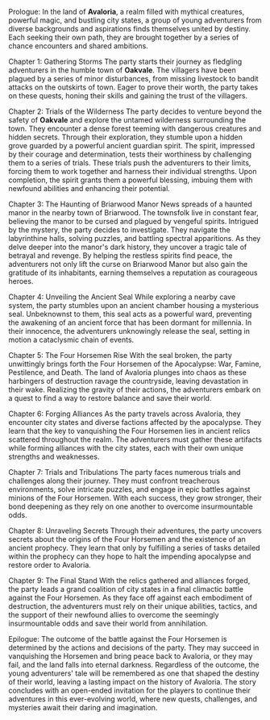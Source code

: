 Prologue: In the land of **Avaloria**, a realm filled with mythical creatures, powerful magic, and bustling city states, a group of young adventurers from diverse backgrounds and aspirations finds themselves united by destiny. Each seeking their own path, they are brought together by a series of chance encounters and shared ambitions.

Chapter 1: Gathering Storms 
The party starts their journey as fledgling adventurers in the humble town of **Oakvale**. The villagers have been plagued by a series of minor disturbances, from missing livestock to bandit attacks on the outskirts of town. Eager to prove their worth, the party takes on these quests, honing their skills and gaining the trust of the villagers.

Chapter 2: Trials of the Wilderness 
The party decides to venture beyond the safety of **Oakvale** and explore the untamed wilderness surrounding the town. They encounter a dense forest teeming with dangerous creatures and hidden secrets. Through their exploration, they stumble upon a hidden grove guarded by a powerful ancient guardian spirit. The spirit, impressed by their courage and determination, tests their worthiness by challenging them to a series of trials. These trials push the adventurers to their limits, forcing them to work together and harness their individual strengths. Upon completion, the spirit grants them a powerful blessing, imbuing them with newfound abilities and enhancing their potential.

Chapter 3: The Haunting of Briarwood Manor
News spreads of a haunted manor in the nearby town of Briarwood. The townsfolk live in constant fear, believing the manor to be cursed and plagued by vengeful spirits. Intrigued by the mystery, the party decides to investigate. They navigate the labyrinthine halls, solving puzzles, and battling spectral apparitions. As they delve deeper into the manor's dark history, they uncover a tragic tale of betrayal and revenge. By helping the restless spirits find peace, the adventurers not only lift the curse on Briarwood Manor but also gain the gratitude of its inhabitants, earning themselves a reputation as courageous heroes.

Chapter 4: Unveiling the Ancient Seal 
While exploring a nearby cave system, the party stumbles upon an ancient chamber housing a mysterious seal. Unbeknownst to them, this seal acts as a powerful ward, preventing the awakening of an ancient force that has been dormant for millennia. In their innocence, the adventurers unknowingly release the seal, setting in motion a cataclysmic chain of events.

Chapter 5: The Four Horsemen Rise 
With the seal broken, the party unwittingly brings forth the Four Horsemen of the Apocalypse: War, Famine, Pestilence, and Death. The land of Avaloria plunges into chaos as these harbingers of destruction ravage the countryside, leaving devastation in their wake. Realizing the gravity of their actions, the adventurers embark on a quest to find a way to restore balance and save their world.

Chapter 6: Forging Alliances 
As the party travels across Avaloria, they encounter city states and diverse factions affected by the apocalypse. They learn that the key to vanquishing the Four Horsemen lies in ancient relics scattered throughout the realm. The adventurers must gather these artifacts while forming alliances with the city states, each with their own unique strengths and weaknesses.

Chapter 7: Trials and Tribulations 
The party faces numerous trials and challenges along their journey. They must confront treacherous environments, solve intricate puzzles, and engage in epic battles against minions of the Four Horsemen. With each success, they grow stronger, their bond deepening as they rely on one another to overcome insurmountable odds.

Chapter 8: Unraveling Secrets 
Through their adventures, the party uncovers secrets about the origins of the Four Horsemen and the existence of an ancient prophecy. They learn that only by fulfilling a series of tasks detailed within the prophecy can they hope to halt the impending apocalypse and restore order to Avaloria.

Chapter 9: The Final Stand 
With the relics gathered and alliances forged, the party leads a grand coalition of city states in a final climactic battle against the Four Horsemen. As they face off against each embodiment of destruction, the adventurers must rely on their unique abilities, tactics, and the support of their newfound allies to overcome the seemingly insurmountable odds and save their world from annihilation.

Epilogue: The outcome of the battle against the Four Horsemen is determined by the actions and decisions of the party. They may succeed in vanquishing the Horsemen and bring peace back to Avaloria, or they may fail, and the land falls into eternal darkness. Regardless of the outcome, the young adventurers' tale will be remembered as one that shaped the destiny of their world, leaving a lasting impact on the history of Avaloria. The story concludes with an open-ended invitation for the players to continue their adventures in this ever-evolving world, where new quests, challenges, and mysteries await their daring and imagination.